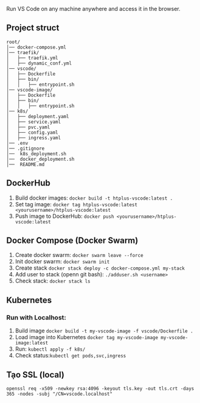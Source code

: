 Run VS Code on any machine anywhere and access it in the browser.
## Project struct
```
root/
│── docker-compose.yml
│── traefik/
│   ├── traefik.yml
│   ├── dynamic_conf.yml
│── vscode/
│   ├── Dockerfile
│   ├── bin/
│   │   ├── entrypoint.sh
│── vscode-image/
│   ├── Dockerfile
│   ├── bin/
│   │   ├── entrypoint.sh
│── k8s/
│   ├── deployment.yaml
│   ├── service.yaml
│   ├── pvc.yaml
│   ├── config.yaml
│   ├── ingress.yaml
│── .env
│── .gitignore
│──  k8s_deployment.sh
│──  docker_deployment.sh
│──  README.md
```
## DockerHub
1. Build docker images: ```docker build -t htplus-vscode:latest .```
2. Set tag image: ```docker tag htplus-vscode:latest <yourusername>/htplus-vscode:latest```
3. Push image to DockerHub: ```docker push <yourusername>/htplus-vscode:latest``` 

##  Docker Compose (Docker Swarm)

1. Create docker swarm: ```docker swarm leave --force```
2. Init docker swarm: ```docker swarm init```
3. Create stack ```docker stack deploy -c docker-compose.yml my-stack```
4. Add user to stack (openn git bash): ```./adduser.sh <username>```
5. Check stack: ```docker stack ls```

## Kubernetes

### Run with Localhost:

1. Build image ```docker build -t my-vscode-image -f vscode/Dockerfile .```
2. Load image into Kubernetes ```docker tag my-vscode-image my-vscode-image:latest```
3. Run: ```kubectl apply -f k8s/```
4. Check status:```kubectl get pods,svc,ingress```

## Tạo SSL (local)

```openssl req -x509 -newkey rsa:4096 -keyout tls.key -out tls.crt -days 365 -nodes -subj "/CN=vscode.localhost"```
